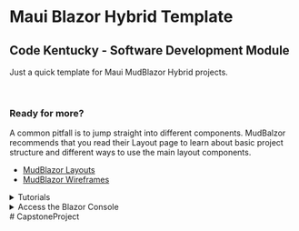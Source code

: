 # Maui Blazor Hybrid Template
## Code Kentucky - Software Development Module 
Just a quick template for Maui MudBlazor Hybrid projects.

&nbsp;

### Ready for more?
A common pitfall is to jump straight into different components. MudBalzor recommends that you read their Layout page to learn about basic project structure and different ways to use the main layout components.
- [MudBlazor Layouts](https://mudblazor.com/getting-started/layouts)
- [MudBlazor Wireframes](https://mudblazor.com/getting-started/wireframes)

<details>
<summary>Tutorials</summary>

- [Microsoft: Build a .NET MAUI Blazor Hybrid app](https://learn.microsoft.com/en-us/aspnet/core/blazor/hybrid/tutorials/maui?view=aspnetcore-8.0)
- [Microsoft: Build a mobile and desktop app with Blazor Hybrid and .NET MAUI](https://learn.microsoft.com/en-us/training/modules/build-blazor-hybrid/)
</details>

<details>
<summary>Access the Blazor Console</summary>

- F12 -> Console: To access the console for error messages etc, _While the App is Running_ press F12 and Select the Console Button
</details># CapstoneProject
